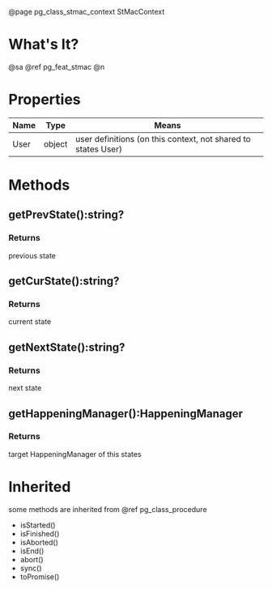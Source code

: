 ﻿@page pg_class_stmac_context StMacContext

# What's It?

@sa @ref pg_feat_stmac @n

# Properties

Name | Type | Means
-----|------|------
User | object | user definitions (on this context, not shared to states User)


# Methods

## getPrevState():string?

### Returns

previous state


## getCurState():string?

### Returns

current state


## getNextState():string?

### Returns

next state


## getHappeningManager():HappeningManager

### Returns

target HappeningManager of this states 


# Inherited

some methods are inherited from @ref pg_class_procedure  

- isStarted()
- isFinished()
- isAborted()
- isEnd()
- abort()
- sync()
- toPromise()
